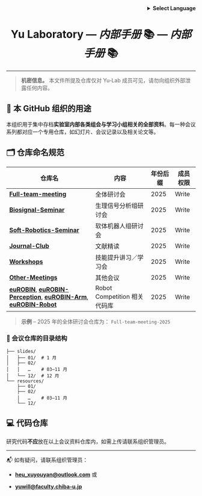 <!-- Language selector -->

<div align="right">
  <details>
    <summary><strong>Select Language</strong></summary>
    <p>
      <a href="README_internal.md">English</a><br>
      <a href="README_internal.ja.md">日本語</a><br>
      <strong>中文</strong>
    </p>
  </details>
</div>

<h1 align="center">Yu Laboratory — <em>内部手册</em> 📚 — <em>内部手册</em> 📚</h1>

---

> **机密信息。** 本文件所提及仓库仅对 Yu‑Lab 成员可见，请勿向组织外部泄露任何内容。

## 📌 本 GitHub 组织的用途

本组织用于集中存档**实验室内部各类组会与学习小组相关的全部资料**。每一种会议系列都对应一个专用仓库，如幻灯片、会议记录以及相关论文等。

## 🗂️ 仓库命名规范

| 仓库名 | 内容 | 年份后缀 | 成员权限 |
| --- | --- | --- | --- |
| **[Full-team-meeting](https://github.com/Yu-Laboratory/Full-team-meeting-2025)** | 全体研讨会 | 2025 | Write |
| **[Biosignal-Seminar](https://github.com/Yu-Laboratory/Biosignal-Seminar-2025)** | 生理信号分析组研讨会 | 2025 | Write |
| **[Soft-Robotics-Seminar](https://github.com/Yu-Laboratory/Soft-Robotics-Seminar-2025)** | 软体机器人组研讨会 | 2025 | Write |
| **[Journal-Club](https://github.com/Yu-Laboratory/Journal-Club-2025)** | 文献精读 | 2025 | Write |
| **[Workshops](https://github.com/Yu-Laboratory/Workshops-2025)** | 技能提升讲习／学习会 | 2025 | Write |
| **[Other-Meetings](https://github.com/Yu-Laboratory/Other-Meetings-2025)** | 其他会议 | 2025 | Write |
| **[euROBIN](https://github.com/Yu-Laboratory/euROBIN)**, **[euROBIN-Perception](https://github.com/Yu-Laboratory/euROBIN-Perception)**, **[euROBIN-Arm](https://github.com/Yu-Laboratory/euROBIN-Arm)**, **[euROBIN-Robot](https://github.com/Yu-Laboratory/euROBIN-Robot)** | Robot Competition 相关代码库 | 2025 | Write |

> **示例** – 2025 年的全体研讨会仓库为： `Full-team-meeting-2025`

### 📁 会议仓库的目录结构

```
├── slides/
│   ├── 01/  # 1 月
│   ├── 02/
│   │   …    # 03–11 月
│   └── 12/  # 12 月
└── resources/
    ├── 01/
    ├── 02/
    │   …    # 03–11 月
    └── 12/
```

## 💻 代码仓库

研究代码**不应**放在以上会议资料仓库内，如需上传请联系组织管理员。

---

📬 如有疑问，请联系组织管理员：

- **[heu_xuyouyan@outlook.com](mailto:infrastructure@yu-lab.local)** 或
  
- **[yuwill@faculty.chiba-u.jp](mailto:infrastructure@yu-lab.local)**

